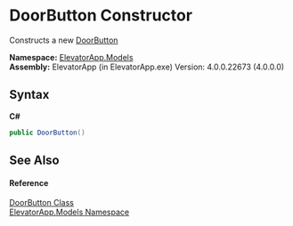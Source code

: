 # DoorButton Constructor 
 

Constructs a new <a href="T_ElevatorApp_Models_DoorButton">DoorButton</a>

**Namespace:**&nbsp;<a href="N_ElevatorApp_Models">ElevatorApp.Models</a><br />**Assembly:**&nbsp;ElevatorApp (in ElevatorApp.exe) Version: 4.0.0.22673 (4.0.0.0)

## Syntax

**C#**<br />
``` C#
public DoorButton()
```


## See Also


#### Reference
<a href="T_ElevatorApp_Models_DoorButton">DoorButton Class</a><br /><a href="N_ElevatorApp_Models">ElevatorApp.Models Namespace</a><br />